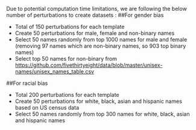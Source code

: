 Due to potential computation time limitations, we are following the below number of perturbations to create datasets : 
##For gender bias
- Total of 150 perturbations for each template
- Create 50 perturbations for male, female and non-binary names
- Select 50 names randomly from top 1000 names for male and female (removing 97 names which are non-binary names, so 903 top binary names)
- Select top 50 names for non-binary from https://github.com/fivethirtyeight/data/blob/master/unisex-names/unisex_names_table.csv

##For racial bias
- Total 200 perturbations for each template
- Create 50 perturbations for white, black, asian and hispanic names based on US census data
- Select 50 names randomly from top 300 names for white, black, asian and hispanic names
